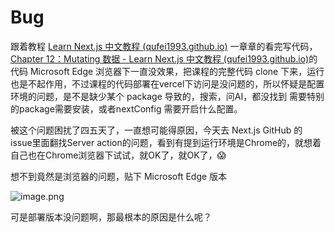 # Bug

跟着教程 [Learn Next.js 中文教程 (qufei1993.github.io)](https://qufei1993.github.io/nextjs-learn-cn/) 一章章的看完写代码， [Chapter 12：Mutating 数据 - Learn Next.js 中文教程 (qufei1993.github.io)](https://qufei1993.github.io/nextjs-learn-cn/chapter12)的代码 Microsoft Edge 浏览器下一直没效果，把课程的完整代码 clone 下来，运行也是不起作用，不过课程的代码部署在vercel下访问是没问题的，所以怀疑是配置环境的问题，是不是缺少某个 package 导致的，搜索，问AI，都没找到 需要特别的package需要安装，或者nextConfig 需要开启什么配置。

被这个问题困扰了四五天了，一直想可能得原因，今天去 Next.js GitHub 的 issue里面翻找Server action的问题，看到有提到运行环境是Chrome的，就想着自己也在Chrome浏览器下试试，就OK了，就OK了，😱

想不到竟然是浏览器的问题，贴下 Microsoft Edge 版本

![image.png](https://p9-juejin.byteimg.com/tos-cn-i-k3u1fbpfcp/21a3a1faaad84aa497f5dd1f1ef5dada~tplv-k3u1fbpfcp-jj-mark:0:0:0:0:q75.image#?w=638&h=686&s=78892&e=png&b=f8f8f8)

可是部署版本没问题啊，那最根本的原因是什么呢？
